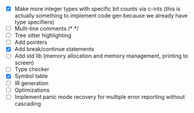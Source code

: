 - [x] Make more integer types with specific bit counts via c-ints (this is actually something to implement code gen because we already have type specifiers)
- [ ] Multi-line comments /\* \*/
- [ ] Tree sitter highlighting
- [ ] Add pointers
- [x] Add break/continue statements
- [ ] Add std lib (memory allocation and memory management, printing to screen)
- [ ] Type checker
- [x] Symbol table
- [ ] IR generation
- [ ] Optimizations
- [ ] Implement panic mode recovery for multiple error reporting without cascading
